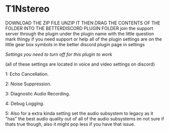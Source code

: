 # T1Nstereo
DOWNLOAD THE ZIP FILE UNZIP IT THEN DRAG THE CONTENTS OF THE FOLDER INTO THE BETTERDISCORD PLUGIN FOLDER
join the support server through the plugin under the plugin name with the little question mark thingy if you need support or help
all of the plugin settings are on the little gear box symbols in the better discord plugin page in settings



*Settings you need to turn off for this plugin to work*

(all of these settings are located in voice and video settings on discord)

1: Echo Cancellation.

2: Noise Suppression.

3: Diagnostic Audio Recording.

4: Debug Logging.

5: Also for a extra kinda setting set the audio subsystem to legacy as it "has" the best audio quality out of all of the audio subsystems im not sure if thats true though, also it might pop less if you have that issue.

